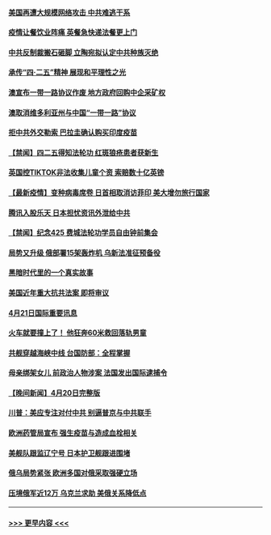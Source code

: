 #### [美国再遭大规模网络攻击 中共难逃干系](../pages/prog202/a103101377.md?t=04220702) 
#### [疫情让餐饮业阵痛 英餐急快递法餐更上门](../pages/prog202/a103101356.md?t=04220702) 
#### [中共反制裁搬石砸脚 立陶宛拟认定中共种族灭绝](../pages/prog202/a103101270.md?t=04220702) 
#### [承传“四·二五”精神 展现和平理性之光](../pages/prog202/a103101337.md?t=04220702) 
#### [澳宣布一带一路协议作废 地方政府回购中企采矿权](../pages/prog202/a103101275.md?t=04220702) 
#### [澳取消维多利亚州与中国“一带一路”协议](../pages/prog202/a103101316.md?t=04220702) 
#### [拒中共外交勒索 巴拉圭确认购买印度疫苗](../pages/prog202/a103101209.md?t=04220702) 
#### [【禁闻】四二五得知法轮功 红斑狼疮患者获新生](../pages/prog202/a103101159.md?t=04220702) 
#### [英国控TIKTOK非法收集儿童个资 索赔数十亿英镑](../pages/prog202/a103101146.md?t=04220702) 
#### [【最新疫情】变种病毒席卷 日首相取消访菲印 美大增勿旅行国家](../pages/prog202/a103101144.md?t=04220702) 
#### [腾讯入股乐天 日本担忧资讯外泄给中共](../pages/prog202/a103101135.md?t=04220702) 
#### [【禁闻】纪念425 费城法轮功学员自由钟前集会](../pages/prog202/a103101108.md?t=04220702) 
#### [局势又升级 俄部署15架轰炸机 乌新法准征预备役](../pages/prog202/a103101029.md?t=04220702) 
#### [黑暗时代里的一个真实故事](../pages/prog202/a103100172.md?t=04220702) 
#### [美国近年重大抗共法案 即将审议](../pages/prog202/a103100911.md?t=04220702) 
#### [4月21日国际重要讯息](../pages/prog202/a103100892.md?t=04220702) 
#### [火车就要撞上了！ 他狂奔60米救回落轨男童](../pages/prog202/a103100806.md?t=04220702) 
#### [共舰穿越海峡中线 台国防部：全程掌握](../pages/prog202/a103100508.md?t=04220702) 
#### [母亲绑架女儿 前政治人物涉案 法国发出国际逮捕令](../pages/prog202/a103100696.md?t=04220702) 
#### [【晚间新闻】4月20日完整版](../pages/prog202/a103100681.md?t=04220702) 
#### [川普：美应专注对付中共 别逼普京与中共联手](../pages/prog202/a103100656.md?t=04220702) 
#### [欧洲药管局宣布 强生疫苗与造成血栓相关](../pages/prog202/a103100437.md?t=04220702) 
#### [美舰队跟监辽宁号 日本护卫舰跟进围堵](../pages/prog202/a103099742.md?t=04220702) 
#### [俄乌局势紧张 欧洲多国对俄采取强硬立场](../pages/prog202/a103100192.md?t=04220702) 
#### [压境俄军近12万 乌克兰求助 美俄关系降低点](../pages/prog202/a103100511.md?t=04220702) 

----
#### [ >>> 更早内容 <<< ](../indexes/prog202-earlier.md)
